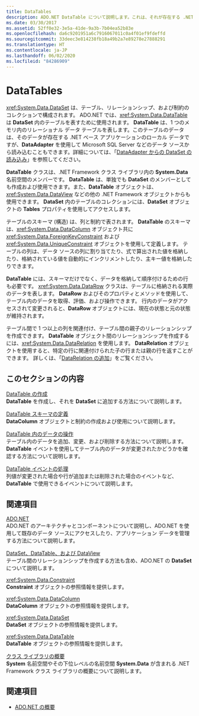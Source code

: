 ```yaml
---
title: DataTables
description: ADO.NET DataTable について説明します。これは、それが存在する .NET ベースのアプリケーションに対してローカルな、インメモリ リレーショナル データの 1 つのテーブルを表します。
ms.date: 03/30/2017
ms.assetid: 52ff0e32-3e5a-41de-9a3b-7b04ea52b83e
ms.openlocfilehash: da6c9201951a6c7916067011c0a4f01ef9fdeffd
ms.sourcegitcommit: 33deec3e814238fb18a49b2a7e89278e27888291
ms.translationtype: HT
ms.contentlocale: ja-JP
ms.lasthandoff: 06/02/2020
ms.locfileid: "84286909"
---
```

# <a name="datatables"></a>DataTables
<xref:System.Data.DataSet> は、テーブル、リレーションシップ、および制約のコレクションで構成されます。 ADO.NET では、<xref:System.Data.DataTable> は **DataSet** 内のテーブルを表すために使用されます。 **DataTable** は、1 つのメモリ内のリレーショナル データ テーブルを表します。このテーブルのデータは、そのデータが存在する .NET ベース アプリケーションのローカル データですが、**DataAdapter** を使用して Microsoft SQL Server などのデータ ソースから読み込むこともできます。詳細については、「[DataAdapter からの DataSet の読み込み](../populating-a-dataset-from-a-dataadapter.md)」を参照してください。  
  
 **DataTable** クラスは、.NET Framework クラス ライブラリ内の **System.Data** 名前空間のメンバーです。 **DataTable** は、単独でも **DataSet** のメンバーとしても作成および使用できます。また、**DataTable** オブジェクトは、<xref:System.Data.DataView> などの他の .NET Framework オブジェクトからも使用できます。 **DataSet** 内のテーブルのコレクションには、**DataSet** オブジェクトの **Tables** プロパティを使用してアクセスします。  
  
 テーブルのスキーマ (構造) は、列と制約で表されます。 **DataTable** のスキーマは、<xref:System.Data.DataColumn> オブジェクト共に <xref:System.Data.ForeignKeyConstraint> および <xref:System.Data.UniqueConstraint> オブジェクトを使用して定義します。 テーブルの列は、データ ソースの列に割り当てたり、式で算出された値を格納したり、格納されている値を自動的にインクリメントしたり、主キー値を格納したりできます。  
  
 **DataTable** には、スキーマだけでなく、データを格納して順序付けるための行も必要です。 <xref:System.Data.DataRow> クラスは、テーブルに格納される実際のデータを表します。 **DataRow** およびそのプロパティとメソッドを使用して、テーブル内のデータを取得、評価、および操作できます。 行内のデータがアクセスされて変更されると、**DataRow** オブジェクトには、現在の状態と元の状態が維持されます。  
  
 テーブル間で 1 つ以上の列を関連付け、テーブル間の親子のリレーションシップを作成できます。 **DataTable** オブジェクト間のリレーションシップを作成するには、<xref:System.Data.DataRelation> を使用します。 **DataRelation** オブジェクトを使用すると、特定の行に関連付けられた子の行または親の行を返すことができます。 詳しくは、「[DataRelation の追加](adding-datarelations.md)」をご覧ください。  
  
## <a name="in-this-section"></a>このセクションの内容  
 [DataTable の作成](creating-a-datatable.md)  
 **DataTable** を作成し、それを **DataSet** に追加する方法について説明します。  
  
 [DataTable スキーマの定義](datatable-schema-definition.md)  
 **DataColumn** オブジェクトと制約の作成および使用について説明します。  
  
 [DataTable 内のデータの操作](manipulating-data-in-a-datatable.md)  
 テーブル内のデータを追加、変更、および削除する方法について説明します。 **DataTable** イベントを使用してテーブル内のデータが変更されたかどうかを確認する方法について説明します。  
  
 [DataTable イベントの処理](handling-datatable-events.md)  
 列値が変更された場合や行が追加または削除された場合のイベントなど、**DataTable** で使用できるイベントについて説明します。  
  
## <a name="related-sections"></a>関連項目  
 [ADO.NET](../index.md)  
 ADO.NET のアーキテクチャとコンポーネントについて説明し、ADO.NET を使用して既存のデータ ソースにアクセスしたり、アプリケーション データを管理する方法について説明します。  
  
 [DataSet、DataTable、および DataView](index.md)  
 テーブル間のリレーションシップを作成する方法も含め、ADO.NET の **DataSet** について説明します。  
  
 <xref:System.Data.Constraint>  
 **Constraint** オブジェクトの参照情報を提供します。  
  
 <xref:System.Data.DataColumn>  
 **DataColumn** オブジェクトの参照情報を提供します。  
  
 <xref:System.Data.DataSet>  
 **DataSet** オブジェクトの参照情報を提供します。  
  
 <xref:System.Data.DataTable>  
 **DataTable** オブジェクトの参照情報を提供します。  
  
 [クラス ライブラリの概要](../../../../standard/class-library-overview.md)  
 **System** 名前空間やその下位レベルの名前空間 **System.Data** が含まれる .NET Framework クラス ライブラリの概要について説明します。  
  
## <a name="see-also"></a>関連項目

- [ADO.NET の概要](../ado-net-overview.md)
